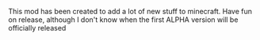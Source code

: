 This mod has been created to add a lot of new stuff to minecraft. Have fun on release, although I don't know when the first ALPHA version will be officially released
